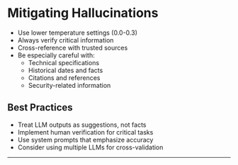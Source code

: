 # Mitigating Hallucinations

- Use lower temperature settings (0.0-0.3)
- Always verify critical information
- Cross-reference with trusted sources
- Be especially careful with:
  - Technical specifications
  - Historical dates and facts
  - Citations and references
  - Security-related information

## Best Practices

- Treat LLM outputs as suggestions, not facts
- Implement human verification for critical tasks
- Use system prompts that emphasize accuracy
- Consider using multiple LLMs for cross-validation

---